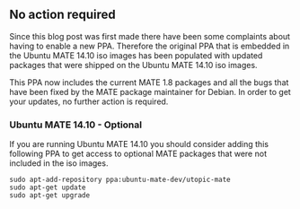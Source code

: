 <!--
.. title: Ubuntu MATE 14.10 PPA Change
.. slug: ubuntu-mate-utopic-ppa
.. date: 2015-03-18 21:45:13 UTC
.. tags: Ubuntu,MATE,Utopic
.. link: 
.. description: Ubuntu MATE 14.10 has a new PPA, you must enable it.
.. type: text
.. author: Martin Wimpress
-->

## No action required

Since this blog post was first made there have been some complaints about
having to enable a new PPA. Therefore the original PPA that is embedded in
the Ubuntu MATE 14.10 iso images has been populated with updated packages
that were shipped on the Ubuntu MATE 14.10 iso images.

This PPA now includes the current MATE 1.8 packages and all the bugs that have
been fixed by the MATE package maintainer for Debian. In order to get your
updates, no further action is required.

### Ubuntu MATE 14.10 - Optional

If you are running Ubuntu MATE 14.10 you should consider adding this following 
PPA to get access to optional MATE packages that were not included in the iso
images.

    sudo apt-add-repository ppa:ubuntu-mate-dev/utopic-mate
    sudo apt-get update
    sudo apt-get upgrade
